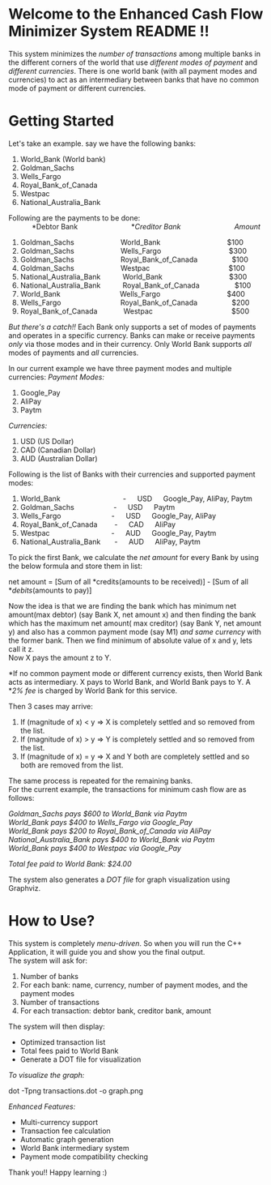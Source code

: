 # Welcome to the Enhanced Cash Flow Minimizer System README !!

This system minimizes the *number of transactions* among multiple banks in the different corners of the world that use *different modes of payment* and *different currencies*. There is one world bank (with all payment modes and currencies) to act as an intermediary between banks that have no common mode of payment or different currencies.

# Getting Started

Let's take an example. say we have the following banks:
1. World_Bank (World bank)
2. Goldman_Sachs
3. Wells_Fargo
4. Royal_Bank_of_Canada
5. Westpac
6. National_Australia_Bank

Following are the payments to be done:\
&emsp;&emsp;&emsp;    *Debtor Bank&emsp;&emsp;&emsp;&emsp;&emsp;&emsp;&emsp;&nbsp;                **Creditor Bank* &emsp;&emsp;&emsp;&emsp;&emsp;&emsp;&emsp; *Amount*
1. Goldman_Sachs   &emsp;&emsp;&emsp;&emsp;&emsp;&emsp;             World_Bank &emsp;&emsp;&emsp;&emsp;&emsp;&emsp;&emsp;&emsp;&nbsp;&nbsp;&nbsp;             $100
2. Goldman_Sachs   &emsp;&emsp;&emsp;&emsp;&emsp;&emsp;              Wells_Fargo &emsp;&emsp;&emsp;&emsp;&emsp;&emsp;&emsp;&emsp;&emsp;                $300
3. Goldman_Sachs   &emsp;&emsp;&emsp;&emsp;&emsp;&emsp;              Royal_Bank_of_Canada  &emsp;&emsp;&emsp;&emsp;&nbsp;      $100
4. Goldman_Sachs   &emsp;&emsp;&emsp;&emsp;&emsp;&emsp;              Westpac &emsp;&emsp;&emsp;&emsp;&emsp;&emsp;&emsp;&emsp;&emsp;&emsp;&nbsp;&nbsp; $100
5. National_Australia_Bank &emsp;&emsp;&nbsp;&nbsp;       World_Bank &emsp;&emsp;&emsp;&emsp;&emsp;&emsp;&emsp;&emsp;&nbsp;&nbsp;&nbsp; $300
6. National_Australia_Bank &emsp;&emsp;&nbsp;&nbsp;       Royal_Bank_of_Canada &emsp;&emsp;&emsp;&nbsp;&nbsp;&nbsp;&nbsp;&nbsp; $100
7. World_Bank         &emsp;&emsp;&emsp;&emsp;&emsp;&emsp;&emsp;&nbsp;&nbsp;&nbsp;       Wells_Fargo &emsp;&emsp;&emsp;&emsp;&emsp;&emsp;&emsp;&emsp;&nbsp;&nbsp;&nbsp; $400
8. Wells_Fargo             &emsp;&emsp;&emsp;&emsp;&emsp;&emsp;&emsp;&nbsp;&nbsp;&nbsp;       Royal_Bank_of_Canada &emsp;&emsp;&emsp;&emsp;&nbsp; $200
9. Royal_Bank_of_Canada    &emsp;&emsp;&nbsp;&nbsp;&nbsp;&nbsp;      Westpac &emsp;&emsp;&emsp;&emsp;&emsp;&emsp;&emsp;&emsp;&emsp;&emsp;&nbsp;&nbsp; $500

*But there's a catch!!*
Each Bank only supports a set of modes of payments and operates in a specific currency. Banks can make or receive payments *only* via those modes and in their currency. Only World Bank supports *all* modes of payments and *all* currencies.

In our current example we have three payment modes and multiple currencies:
*Payment Modes:*
1. Google_Pay
2. AliPay
3. Paytm

*Currencies:*
1. USD (US Dollar)
2. CAD (Canadian Dollar)
3. AUD (Australian Dollar)

Following is the list of Banks with their currencies and supported payment modes:
1. World_Bank &emsp;&emsp;&emsp;&emsp;&emsp;&emsp;&emsp;&emsp;&nbsp;&nbsp;- &emsp; USD &emsp; Google_Pay, AliPay, Paytm
2. Goldman_Sachs &emsp;&emsp;&emsp;&emsp;&emsp;&nbsp;- &emsp; USD &emsp; Paytm
3. Wells_Fargo &emsp;&emsp;&emsp;&emsp;&emsp;&nbsp;&nbsp;&emsp;&nbsp;- &emsp; USD &emsp; Google_Pay, AliPay
4. Royal_Bank_of_Canada &nbsp;&emsp;&nbsp;&nbsp;&nbsp;- &emsp; CAD &emsp; AliPay
5. Westpac &emsp;&emsp;&emsp;&emsp;&emsp;&emsp;&emsp;&nbsp;&nbsp;&nbsp;&nbsp; - &emsp; AUD &emsp; Google_Pay, Paytm
6. National_Australia_Bank &nbsp;&nbsp;&nbsp;&nbsp;&nbsp; - &emsp; AUD &emsp; AliPay, Paytm

To pick the first Bank, we calculate the *net amount* for every Bank by using the below formula and store them in list:

net amount = [Sum of all *credits(amounts to be received)] - [Sum of all **debits*(amounts to pay)]

Now the idea is that we are finding the bank which has minimum net amount(max debtor) (say Bank X, net amount x) and then finding the bank which has the maximum net amount( max creditor) (say Bank Y, net amount y) and also has a common payment mode (say M1) *and same currency* with the former bank. Then we find minimum of absolute value of x and y, lets call it z.\
Now X pays the amount z to Y. 

*If no common payment mode or different currency exists, then World Bank acts as intermediary. X pays to World Bank, and World Bank pays to Y. A **2% fee* is charged by World Bank for this service.

Then 3 cases may arrive:
1. If (magnitude of x) < y  =>  X is completely settled and so removed from the list.
2. If (magnitude of x) > y  =>  Y is completely settled and so removed from the list.
3. If (magnitude of x) = y  =>  X and Y both are completely settled and so both are removed from the list.

The same process is repeated for the remaining banks.\
For the current example, the transactions for minimum cash flow are as follows:

*Goldman_Sachs pays $600 to World_Bank via Paytm*\
*World_Bank pays $400 to Wells_Fargo via Google_Pay*\
*World_Bank pays $200 to Royal_Bank_of_Canada via AliPay*\
*National_Australia_Bank pays $400 to World_Bank via Paytm*\
*World_Bank pays $400 to Westpac via Google_Pay*

*Total fee paid to World Bank: $24.00*

The system also generates a *DOT file* for graph visualization using Graphviz.

# How to Use?
This system is completely *menu-driven*. So when you will run the C++ Application, it will guide you and show you the final output.\
The system will ask for:
1. Number of banks
2. For each bank: name, currency, number of payment modes, and the payment modes
3. Number of transactions
4. For each transaction: debtor bank, creditor bank, amount

The system will then display:
- Optimized transaction list
- Total fees paid to World Bank
- Generate a DOT file for visualization

*To visualize the graph:*

dot -Tpng transactions.dot -o graph.png


*Enhanced Features:*
- Multi-currency support
- Transaction fee calculation
- Automatic graph generation
- World Bank intermediary system
- Payment mode compatibility checking

Thank you!!
Happy learning :)
